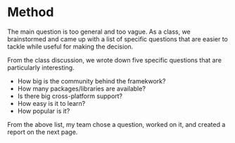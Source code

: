 # Method

The main question is too general and too vague. As a class, we brainstormed
and came up with a list of specific questions that are easier to tackle while useful
for making the decision.

From the class discussion, we wrote down five specific questions that are particularly interesting.

* How big is the community behind the framekwork?
* How many packages/libraries are available?
* Is there big cross-platform support?
* How easy is it to learn?
* How popular is it?

From the above list, my team chose a question, worked on it, and created a report on the next page.
